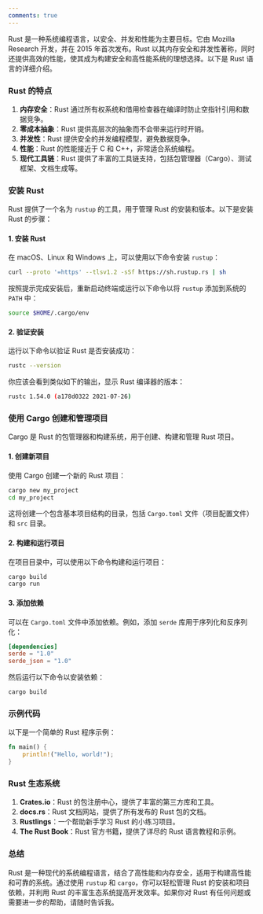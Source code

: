 ```yaml
---
comments: true
---
```


Rust 是一种系统编程语言，以安全、并发和性能为主要目标。它由 Mozilla Research 开发，并在 2015 年首次发布。Rust 以其内存安全和并发性著称，同时还提供高效的性能，使其成为构建安全和高性能系统的理想选择。以下是 Rust 语言的详细介绍。

### Rust 的特点

1. **内存安全**：Rust 通过所有权系统和借用检查器在编译时防止空指针引用和数据竞争。
2. **零成本抽象**：Rust 提供高层次的抽象而不会带来运行时开销。
3. **并发性**：Rust 提供安全的并发编程模型，避免数据竞争。
4. **性能**：Rust 的性能接近于 C 和 C++，非常适合系统编程。
5. **现代工具链**：Rust 提供了丰富的工具链支持，包括包管理器（Cargo）、测试框架、文档生成等。

### 安装 Rust

Rust 提供了一个名为 `rustup` 的工具，用于管理 Rust 的安装和版本。以下是安装 Rust 的步骤：

#### 1. 安装 Rust

在 macOS、Linux 和 Windows 上，可以使用以下命令安装 `rustup`：

```bash
curl --proto '=https' --tlsv1.2 -sSf https://sh.rustup.rs | sh
```

按照提示完成安装后，重新启动终端或运行以下命令以将 `rustup` 添加到系统的 `PATH` 中：

```bash
source $HOME/.cargo/env
```

#### 2. 验证安装

运行以下命令以验证 Rust 是否安装成功：

```bash
rustc --version
```

你应该会看到类似如下的输出，显示 Rust 编译器的版本：

```bash
rustc 1.54.0 (a178d0322 2021-07-26)
```

### 使用 Cargo 创建和管理项目

Cargo 是 Rust 的包管理器和构建系统，用于创建、构建和管理 Rust 项目。

#### 1. 创建新项目

使用 Cargo 创建一个新的 Rust 项目：

```bash
cargo new my_project
cd my_project
```

这将创建一个包含基本项目结构的目录，包括 `Cargo.toml` 文件（项目配置文件）和 `src` 目录。

#### 2. 构建和运行项目

在项目目录中，可以使用以下命令构建和运行项目：

```bash
cargo build
cargo run
```

#### 3. 添加依赖

可以在 `Cargo.toml` 文件中添加依赖。例如，添加 `serde` 库用于序列化和反序列化：

```toml
[dependencies]
serde = "1.0"
serde_json = "1.0"
```

然后运行以下命令以安装依赖：

```bash
cargo build
```

### 示例代码

以下是一个简单的 Rust 程序示例：

```rust
fn main() {
    println!("Hello, world!");
}
```

### Rust 生态系统

1. **Crates.io**：Rust 的包注册中心，提供了丰富的第三方库和工具。
2. **docs.rs**：Rust 文档网站，提供了所有发布的 Rust 包的文档。
3. **Rustlings**：一个帮助新手学习 Rust 的小练习项目。
4. **The Rust Book**：Rust 官方书籍，提供了详尽的 Rust 语言教程和示例。

### 总结

Rust 是一种现代的系统编程语言，结合了高性能和内存安全，适用于构建高性能和可靠的系统。通过使用 `rustup` 和 `cargo`，你可以轻松管理 Rust 的安装和项目依赖，并利用 Rust 的丰富生态系统提高开发效率。如果你对 Rust 有任何问题或需要进一步的帮助，请随时告诉我。